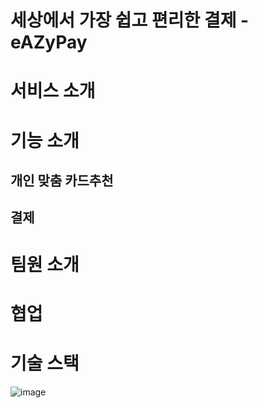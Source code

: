 # 세상에서 가장 쉽고 편리한 결제 - eAZyPay

# 서비스 소개
# 기능 소개
## 개인 맞춤 카드추천
## 결제
# 팀원 소개
# 협업
# 기술 스택
![image](https://github.com/eAZy-Pay/.github/assets/75118893/1e903d39-bb0b-4b2a-8cce-48ff1ed74281)

